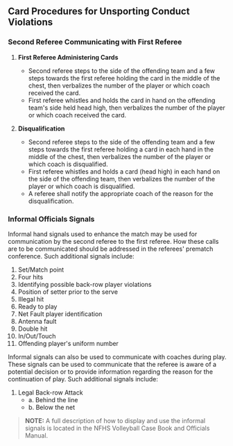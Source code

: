 <!-- Section: Card Procedures for Unsporting Conduct Violations -->

## Card Procedures for Unsporting Conduct Violations

### Second Referee Communicating with First Referee

1. **First Referee Administering Cards**

   - Second referee steps to the side of the offending team and a few steps towards the first referee holding the card in the middle of the chest, then verbalizes the number of the player or which coach received the card.
   - First referee whistles and holds the card in hand on the offending team's side held head high, then verbalizes the number of the player or which coach received the card.

2. **Disqualification**
   - Second referee steps to the side of the offending team and a few steps towards the first referee holding a card in each hand in the middle of the chest, then verbalizes the number of the player or which coach is disqualified.
   - First referee whistles and holds a card (head high) in each hand on the side of the offending team, then verbalizes the number of the player or which coach is disqualified.
   - A referee shall notify the appropriate coach of the reason for the disqualification.

### Informal Officials Signals

Informal hand signals used to enhance the match may be used for communication by the second referee to the first referee. How these calls are to be communicated should be addressed in the referees' prematch conference. Such additional signals include:

1. Set/Match point
2. Four hits
3. Identifying possible back-row player violations
4. Position of setter prior to the serve
5. Illegal hit
6. Ready to play
7. Net Fault player identification
8. Antenna fault
9. Double hit
10. In/Out/Touch
11. Offending player's uniform number

Informal signals can also be used to communicate with coaches during play. These signals can be used to communicate that the referee is aware of a potential decision or to provide information regarding the reason for the continuation of play. Such additional signals include:

1. Legal Back-row Attack
   - a. Behind the line
   - b. Below the net

> **NOTE:** A full description of how to display and use the informal signals is located in the NFHS Volleyball Case Book and Officials Manual.
